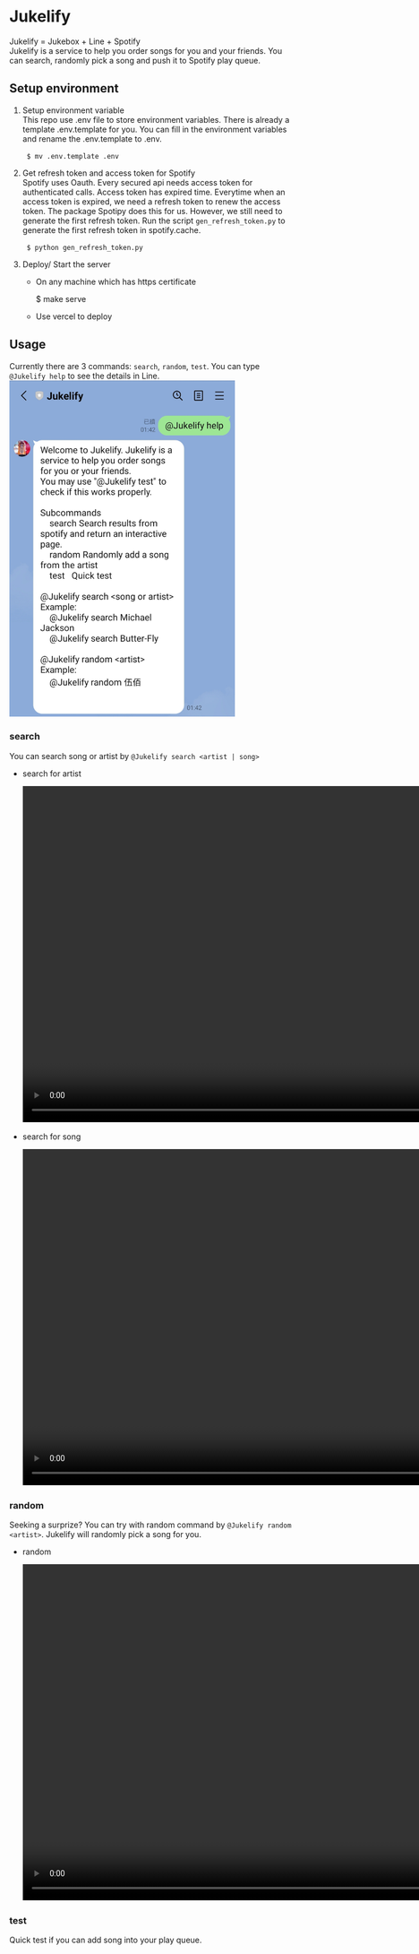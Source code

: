 # Jukelify
Jukelify = Jukebox + Line + Spotify <br>
Jukelify is a service to help you order songs for you and your friends. You can search, randomly pick a song and push it to Spotify play queue.

## Setup environment
1. Setup environment variable<br>
   This repo use .env file to store environment variables. There is already a template .env.template for you. You can fill in the environment variables and rename the .env.template to .env.

        $ mv .env.template .env

2. Get refresh token and access token for Spotify<br>
   Spotify uses Oauth. Every secured api needs access token for authenticated calls. Access token has expired time. Everytime when an access token is expired, we need a refresh token to renew the access token. The package Spotipy does this for us. However, we still need to generate the first refresh token. Run the script `gen_refresh_token.py` to generate the first refresh token in spotify.cache.

        $ python gen_refresh_token.py

3. Deploy/ Start the server <br>
   - On any machine which has https certificate

        $ make serve
   - Use vercel to deploy

## Usage
Currently there are 3 commands: `search`, `random`, `test`. You can type `@Jukelify help` to see the details in Line.
<img height=600 src="docs/help.jpg">
### search
You can search song or artist by `@Jukelify search <artist | song>`

- search for artist

    <video height=600 controls>
        <source src="docs/search_artist.mp4" type="video/mp4">
    </video>

- search for song

    <video height=600 controls>
        <source src="docs/search_song.mp4" type="video/mp4">
    </video>


### random
Seeking a surprize? You can try with random command by `@Jukelify random <artist>`. Jukelify will randomly pick a song for you.
- random
  
    <video height=600 controls>
        <source src="docs/random.mp4" type="video/mp4">
    </video>

### test
Quick test if you can add song into your play queue.
   